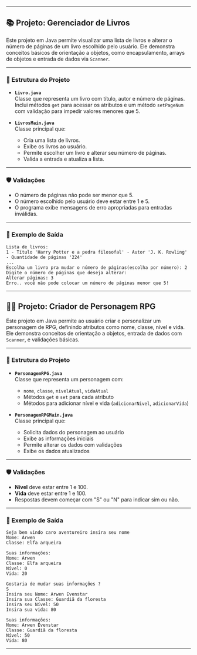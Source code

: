 
---

## 📚 Projeto: Gerenciador de Livros

Este projeto em Java permite visualizar uma lista de livros e alterar o número de páginas de um livro escolhido pelo usuário. Ele demonstra conceitos básicos de orientação a objetos, como encapsulamento, arrays de objetos e entrada de dados via `Scanner`.

---

### 🧩 Estrutura do Projeto

- **`Livro.java`**  
  Classe que representa um livro com título, autor e número de páginas.  
  Inclui métodos `get` para acessar os atributos e um método `setPageNum` com validação para impedir valores menores que 5.

- **`LivrosMain.java`**  
  Classe principal que:
  - Cria uma lista de livros.
  - Exibe os livros ao usuário.
  - Permite escolher um livro e alterar seu número de páginas.
  - Valida a entrada e atualiza a lista.

---

### 🛡️ Validações

- O número de páginas não pode ser menor que 5.
- O número escolhido pelo usuário deve estar entre 1 e 5.
- O programa exibe mensagens de erro apropriadas para entradas inválidas.

---

### 📌 Exemplo de Saída

```
Lista de livros:
1 - Título 'Harry Potter e a pedra filosofal' - Autor 'J. K. Rowling' - Quantidade de páginas '224'
...
Escolha um livro pra mudar o número de páginas(escolha por número): 2
Digite o número de páginas que deseja alterar:
Alterar páginas: 3
Erro.. você não pode colocar um número de páginas menor que 5!
```

---

## 🧙‍♂️ Projeto: Criador de Personagem RPG

Este projeto em Java permite ao usuário criar e personalizar um personagem de RPG, definindo atributos como nome, classe, nível e vida. Ele demonstra conceitos de orientação a objetos, entrada de dados com `Scanner`, e validações básicas.

---

### 🧩 Estrutura do Projeto

- **`PersonagemRPG.java`**  
  Classe que representa um personagem com:
  - `nome`, `classe`, `nivelAtual`, `vidaAtual`
  - Métodos `get` e `set` para cada atributo
  - Métodos para adicionar nível e vida (`adicionarNivel`, `adicionarVida`)

- **`PersonagemRPGMain.java`**  
  Classe principal que:
  - Solicita dados do personagem ao usuário
  - Exibe as informações iniciais
  - Permite alterar os dados com validações
  - Exibe os dados atualizados

---

### 🛡️ Validações

- **Nível** deve estar entre 1 e 100.
- **Vida** deve estar entre 1 e 100.
- Respostas devem começar com "S" ou "N" para indicar sim ou não.

---

### 📌 Exemplo de Saída

```
Seja bem vindo caro aventureiro insira seu nome
Nome: Arwen
Classe: Elfa arqueira

Suas informações:
Nome: Arwen
Classe: Elfa arqueira
Nível: 0
Vida: 20

Gostaria de mudar suas informações ?
S
Insira seu Nome: Arwen Evenstar
Insira sua Classe: Guardiã da floresta
Insira seu Nível: 50
Insira sua vida: 80

Suas informações:
Nome: Arwen Evenstar
Classe: Guardiã da floresta
Nível: 50
Vida: 80
```

---
